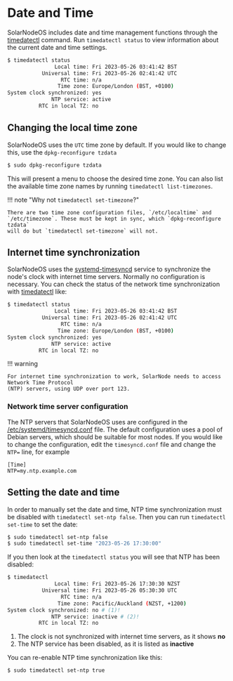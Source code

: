 # Date and Time

SolarNodeOS includes date and time management functions through the [timedatectl][timedatectl-man]
command. Run `timedatectl status` to view information about the current date and time settings.

```sh title="Viewing the current date and time settings"
$ timedatectl status
               Local time: Fri 2023-05-26 03:41:42 BST
           Universal time: Fri 2023-05-26 02:41:42 UTC
                 RTC time: n/a
                Time zone: Europe/London (BST, +0100)
System clock synchronized: yes
              NTP service: active
          RTC in local TZ: no
```

## Changing the local time zone

SolarNodeOS uses the `UTC` time zone by default. If you would like to change this, use the
`dpkg-reconfigure tzdata`

```sh title="Changing the local time zone"
$ sudo dpkg-reconfigure tzdata
```

This will present a menu to choose the desired time zone. You can also list the available time zone names by running `timedatectl list-timezones`.

!!! note "Why not `timedatectl set-timezone`?"

	There are two time zone configuration files, `/etc/localtime` and `/etc/timezone`. These must be kept in sync, which `dpkg-reconfigure tzdata`
	will do but `timedatectl set-timezone` will not.

## Internet time synchronization

SolarNodeOS uses the [systemd-timesyncd][systemd-timesyncd-man] service to synchronize the node's clock
with internet time servers. Normally no configuration is necessary. You can check the status of the network
time synchronization with [timedatectl][timedatectl-man] like:

```sh
$ timedatectl status
               Local time: Fri 2023-05-26 03:41:42 BST
           Universal time: Fri 2023-05-26 02:41:42 UTC
                 RTC time: n/a
                Time zone: Europe/London (BST, +0100)
System clock synchronized: yes
              NTP service: active
          RTC in local TZ: no
```

!!! warning

	For internet time synchronization to work, SolarNode needs to access Network Time Protocol
	(NTP) servers, using UDP over port 123.

### Network time server configuration

The NTP servers that SolarNodeOS uses are configured in the [/etc/systemd/timesyncd.conf][timesyncd.conf-man]
file. The default configuration uses a pool of Debian servers, which should be suitable for most nodes.
If you would like to change the configuration, edit the `timesyncd.conf` file and change the `NTP=` line,
for example

``` title="Configuring the NTP servers to use"
[Time]
NTP=my.ntp.example.com
```

## Setting the date and time

In order to manually set the date and time, NTP time synchronization must be disabled with `timedatectl set-ntp false`.
Then you can run `timedatectl set-time` to set the date:

```sh title="Manually changing the date and time"
$ sudo timedatectl set-ntp false
$ sudo timedatectl set-time "2023-05-26 17:30:00"
```

If you then look at the `timedatectl status` you will see that NTP has been disabled:

```sh title="Status with NTP disabled"
$ timedatectl
               Local time: Fri 2023-05-26 17:30:30 NZST
           Universal time: Fri 2023-05-26 05:30:30 UTC
                 RTC time: n/a
                Time zone: Pacific/Auckland (NZST, +1200)
System clock synchronized: no # (1)!
              NTP service: inactive # (2)!
          RTC in local TZ: no
```

1. The clock is not synchronized with internet time servers, as it shows **no**
2. The NTP service has been disabled, as it is listed as **inactive**

You can re-enable NTP time synchronization like this:

```sh title="Enabling NTP time synchronization"
$ sudo timedatectl set-ntp true
```

[systemd-timesyncd-man]: https://manpages.debian.org/bullseye/systemd-timesyncd/systemd-timesyncd.8.en.html
[timedatectl-man]: https://manpages.debian.org/bullseye/systemd/timedatectl.1.en.html
[timesyncd.conf-man]: https://manpages.debian.org/bullseye/systemd-timesyncd/timesyncd.conf.5.en.html
